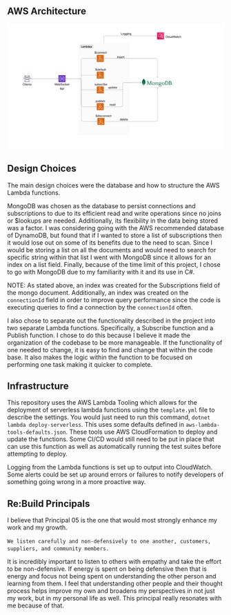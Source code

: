 ## AWS Architecture

![AWS Architecture](readme-assets/aws-arch.png)

## Design Choices

The main design choices were the database and how to structure the AWS Lambda functions.

MongoDB was chosen as the database to persist connections and subscriptions to due to its 
efficient read and write operations since no joins or $lookups are needed. Additionally,
its flexibility in the data being stored was a factor. I was considering going with the AWS
recommended database of DynamoDB, but found that if I wanted to store a list of subscriptions
then it would lose out on some of its benefits due to the need to scan. Since I would be
storing a list on all the documents and would need to search for specific string within that list
I went with MongoDB since it allows for an index on a list field. Finally, because of the time
limit of this project, I chose to go with MongoDB due to my familiarity with it and its use in
C#. 

NOTE: As stated above, an index was created for the Subscriptions field of the mongo document. 
Additionally, an index was created on the `connectionId` field in order to improve query performance
since the code is executing queries to find a connection by the `connectionId` often.

I also chose to separate out the functionality described in the project into two separate
Lambda functions. Specifically, a Subscribe function and a Publish function. I chose to do
this because I believe it made the organization of the codebase to be more manageable. If
the functionality of one needed to change, it is easy to find and change that within the code
base. It also makes the logic within the function to be focused on performing one task making it
quicker to complete.

## Infrastructure
This repository uses the AWS Lambda Tooling which allows for the deployment of serverless
lambda functions using the `template.yml` file to describe the settings. You would just need to
run this command, `dotnet lambda deploy-serverless`. This uses some defaults defined in
`aws-lambda-tools-defaults.json`. These tools use AWS CloudFormation to deploy and update the functions.
Some CI/CD would still need to be put in place that can use this function as well 
as automatically running the test suites before attempting to deploy.

Logging from the Lambda functions is set up to output into CloudWatch. Some alerts could be set
up around errors or failures to notify developers of something going wrong in a more proactive way.

## Re:Build Principals
I believe that Principal 05 is the one that would most strongly enhance my work and my growth.

```We listen carefully and non-defensively to one another, customers, suppliers, and community members.```

It is incredibly important to listen to others with empathy and take the effort to be non-defensive.
If energy is spent on being defensive then that is energy and focus not being spent on understanding
the other person and learning from them. I feel that understanding other people and their thought process
helps improve my own and broadens my perspectives in not just my work, but in my personal life as well. This 
principal really resonates with me because of that.

